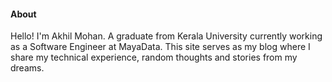 #### About

Hello! I'm Akhil Mohan. A graduate from Kerala University currently working as a Software Engineer at MayaData. This site serves as my blog where I share my technical experience, random thoughts and stories from my dreams.